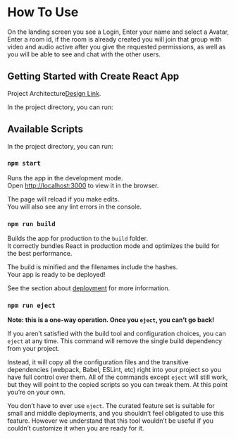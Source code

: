 # How To Use
On the landing screen you see a Login, Enter your name and select a Avatar, Enter a room id, if the room is already created you will join that group with video and audio active after you give the requested permissions, as well as you will be able to see and chat with the other users. 

## Getting Started with Create React App

Project Architecture[Design Link](https://app.diagrams.net/#G1DlNkG8W-paUzPc74hAh5DVpIS30Whshe#%7B%22pageId%22%3A%22C5RBs43oDa-KdzZeNtuy%22%7D).


In the project directory, you can run:


## Available Scripts

In the project directory, you can run:

### `npm start`

Runs the app in the development mode.\
Open [http://localhost:3000](http://localhost:3000) to view it in the browser.

The page will reload if you make edits.\
You will also see any lint errors in the console.

### `npm run build`

Builds the app for production to the `build` folder.\
It correctly bundles React in production mode and optimizes the build for the best performance.

The build is minified and the filenames include the hashes.\
Your app is ready to be deployed!

See the section about [deployment](https://facebook.github.io/create-react-app/docs/deployment) for more information.

### `npm run eject`

**Note: this is a one-way operation. Once you `eject`, you can’t go back!**

If you aren’t satisfied with the build tool and configuration choices, you can `eject` at any time. This command will remove the single build dependency from your project.

Instead, it will copy all the configuration files and the transitive dependencies (webpack, Babel, ESLint, etc) right into your project so you have full control over them. All of the commands except `eject` will still work, but they will point to the copied scripts so you can tweak them. At this point you’re on your own.

You don’t have to ever use `eject`. The curated feature set is suitable for small and middle deployments, and you shouldn’t feel obligated to use this feature. However we understand that this tool wouldn’t be useful if you couldn’t customize it when you are ready for it.
